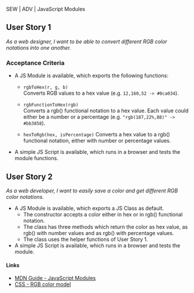 SEW | ADV | JavaScript Modules

## User Story 1

*As a web designer, I want to be able to convert different RGB color notations into one another.*

### Acceptance Criteria

- A JS Module is available, which exports the following functions:
  - `rgbToHex(r, g, b)` \
    Converts RGB values to a hex value (e.g. `12,160,52 -> #0ca034`).
  
  - `rgbFunctionToHex(rgb)` \
    Converts a rgb() functional notation to a hex value. Each value could either be a number or a percentage (e.g. `"rgb(187,22%,88)" -> #bb3858`).
  
  - `hexToRgb(hex, isPercentage)`
    Converts a hex value to a rgb() functional notation, either with number or percentage values.
- A simple JS Script is available, which runs in a browser and tests the module functions.

## User Story 2

*As a web developer, I want to easily save a color and get different RGB color notations.*

- A JS Module is available, which exports a JS Class as default. 
  - The constructor accepts a color either in hex or in rgb() functional notation.
  - The class has three methods which return the color as hex value, as rgb() with number values and as rgb() with percentage values.
  - The class uses the helper functions of User Story 1.
- A simple JS Script is available, which runs in a browser and tests the module.   

#### Links

- [MDN Guide - JavaScript Modules](https://developer.mozilla.org/en-US/docs/Web/JavaScript/Guide/Modules)
- [CSS - RGB color model](https://developer.mozilla.org/en-US/docs/Web/CSS/color_value#rgb_color_model)

